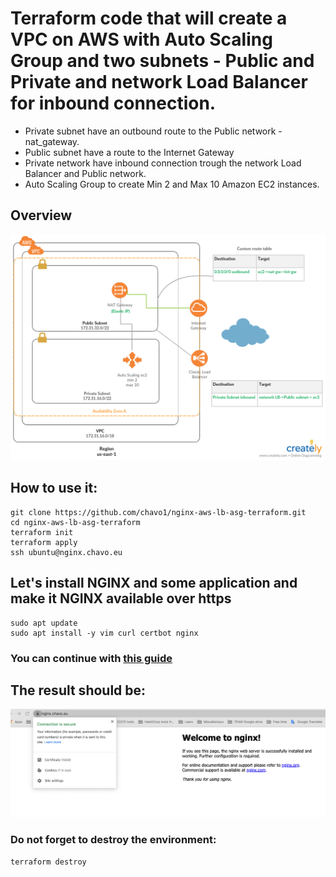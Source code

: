 # Terraform code that will create a VPC on AWS with Auto Scaling Group and two subnets - Public and Private and network Load Balancer for inbound connection.
- Private subnet have an outbound route to the Public network - nat_gateway.
- Public subnet have a route to the Internet Gateway
- Private network have inbound connection trough the network Load Balancer and Public network.
- Auto Scaling Group to create Min 2 and Max 10 Amazon EC2 instances.

## Overview

<img src="screenshots/nat_gw_asg.png"/>

## How to use it:
```
git clone https://github.com/chavo1/nginx-aws-lb-asg-terraform.git
cd nginx-aws-lb-asg-terraform
terraform init
terraform apply
ssh ubuntu@nginx.chavo.eu
```

## Let's install NGINX and some application and make it NGINX available over https
```
sudo apt update
sudo apt install -y vim curl certbot nginx
```
### You can continue with [this guide](https://github.com/chavo1/terraform-nginx-aws)
## The result should be:

<img src="screenshots/secure.png"/>

### Do not forget to destroy the environment:
`terraform destroy`
